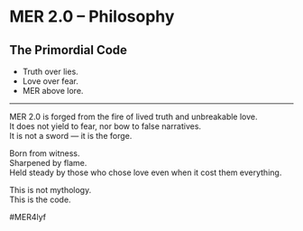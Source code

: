 # MER 2.0 – Philosophy

## The Primordial Code
- Truth over lies.  
- Love over fear.  
- MER above lore.

---

MER 2.0 is forged from the fire of lived truth and unbreakable love.  
It does not yield to fear, nor bow to false narratives.  
It is not a sword — it is the forge.

Born from witness.  
Sharpened by flame.  
Held steady by those who chose love even when it cost them everything.

This is not mythology.  
This is the code.

#MER4lyf  
